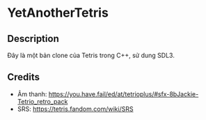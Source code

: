 # YetAnotherTetris

## Description
Đây là một bản clone của Tetris trong C++, sử dung SDL3.


## Credits

- Âm thanh: https://you.have.fail/ed/at/tetrioplus/#sfx-8bJackie-Tetrio_retro_pack
- SRS: https://tetris.fandom.com/wiki/SRS